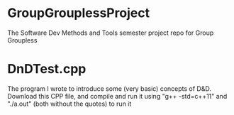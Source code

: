 # GroupGrouplessProject
The Software Dev Methods and Tools semester project repo for Group Groupless

# DnDTest.cpp
The program I wrote to introduce some (very basic) concepts of D&D. Download this CPP file, and compile and run it using "g++ -std=c++11" and "./a.out" (both without the quotes) to run it

